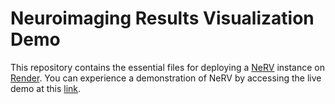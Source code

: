 # Neuroimaging Results Visualization Demo

This repository contains the essential files for deploying a [NeRV](https://github.com/rmanaem/nerv) instance on [Render](https://render.com/). You can experience a demonstration of NeRV by accessing the live demo at this [link](https://nerv-demo.onrender.com).
